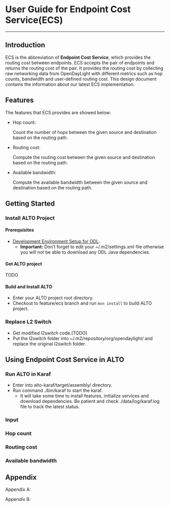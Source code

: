 # User Guide for Endpoint Cost Service(ECS) 
----

## Introduction
ECS is the abbreviation of **Endpoint Cost Service**, which provides the routing cost between endpoints. ECS accepts the pair of endpoints and returns the routing cost of the pair. It provides the routing cost by collecting raw networking data from OpenDayLight with different metrics such as hop counts, bandwidth and user-defined routing cost. This design document contains the information about our latest ECS implementation.

## Features
The features that ECS provides are showed below:

* Hop count:

	Count the number of hops between the given source and destination based on the routing path.
	
* Routing cost: 

	Compute the routing cost between the given source and destination based on the routing path.
	
* Available bandwidth: 

	Compute the available bandwidth between the given source and destination based on the routing path.

## Getting Started

### Install ALTO Project

#### Prerequisites
* [Development Environment Setup for ODL](https://wiki.opendaylight.org/view/GettingStarted:Development_Environment_Setup).
	* **Important:** Don’t forget to edit your ~/.m2/settings.xml file otherwise you will not be able to download any ODL Java dependencies.

#### Get ALTO project
TODO

#### Build and Install ALTO
* Enter your ALTO project root directory.
* Checkout to feature/ecs branch and run `mvn install` to build ALTO project.

### Replace L2 Switch
* Get modified l2switch code.(TODO)
* Put the l2switch folder into ~/.m2/repository/org/opendaylight/ and replace the original l2switch folder.

## Using Endpoint Cost Service in ALTO

### Run ALTO in Karaf
* Enter into alto-karaf/target/assembly/ directory.* Run command ./bin/karaf to start the karaf.	* It will take some time to install features, initialize services and download dependencies. Be patient and check ./data/log/karaf.log file to track the latest status.

### Input 


### Hop count

### Routing cost

### Available bandwidth




## Appendix
Appendix A:

Appendix B:
